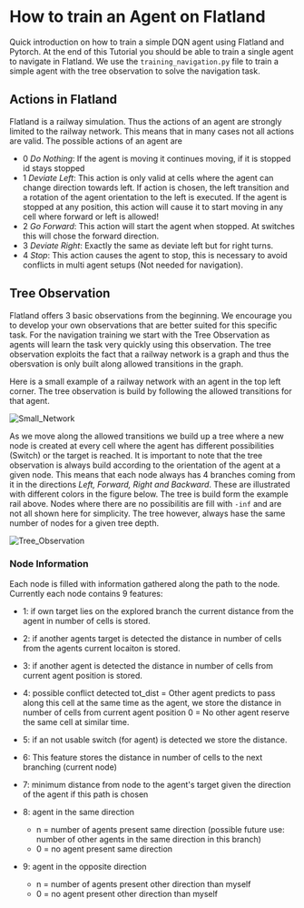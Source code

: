 # How to train an Agent on Flatland
Quick introduction on how to train a simple DQN agent using Flatland and Pytorch. At the end of this Tutorial you should be able to train a single agent to navigate in Flatland.
We use the `training_navigation.py` file to train a simple agent with the tree observation to solve the navigation task.

## Actions in Flatland
Flatland is a railway simulation. Thus the actions of an agent are strongly limited to the railway network. This means that in many cases not all actions are valid.
The possible actions of an agent are

- 0 *Do Nothing*:  If the agent is moving it continues moving, if it is stopped id stays stopped
- 1 *Deviate Left*: This action is only valid at cells where the agent can change direction towards left. If action is chosen, the left transition and a rotation of the agent orientation to the left is executed. If the agent is stopped at any position, this action will cause it to start moving in any cell where forward or left is allowed!
- 2 *Go Forward*: This action will start the agent when stopped. At switches this will chose the forward direction.
- 3 *Deviate Right*: Exactly the same as deviate left but for right turns.
- 4 *Stop*: This action causes the agent to stop, this is necessary to avoid conflicts in multi agent setups (Not needed for navigation).

## Tree Observation
Flatland offers 3 basic observations from the beginning. We encourage you to develop your own observations that are better suited for this specific task.
For the navigation training we start with the Tree Observation as agents will learn the task very quickly using this observation.
The tree observation exploits the fact that a railway network is a graph and thus the obersvation is only built along allowed transitions in the graph.

Here is a small example of a railway network with an agent in the top left corner. The tree observation is build by following the allowed transitions for that agent.

![Small_Network](https://i.imgur.com/utqMx08.png)

As we move along the allowed transitions we build up a tree where a new node is created at every cell where the agent has different possibilities (Switch) or the target is reached. It is important to note that the tree observation is always build according to the orientation of the agent at a given node. This means that each node always has 4 branches coming from it in the directions *Left, Forward, Right and Backward*. These are illustrated with different colors in the figure below. The tree is build form the example rail above. Nodes where there are no possibilitis are fill with `-inf` and are not all shown here for simplicity. The tree however, always hase the same number of nodes for a given tree depth.

![Tree_Observation](https://i.imgur.com/VsUQOQz.png)

### Node Information
Each node is filled with information gathered along the path to the node. Currently each node contains 9 features:

- 1: if own target lies on the explored branch the current distance from the agent in number of cells is stored.

- 2: if another agents target is detected the distance in number of cells from the agents current locaiton is stored.

- 3: if another agent is detected the distance in number of cells from current agent position is stored.

- 4: possible conflict detected
    tot_dist = Other agent predicts to pass along this cell at the same time as the agent, we store the distance in number of cells from current agent position 0 = No other agent reserve the same cell at similar time.

- 5: if an not usable switch (for agent) is detected we store the distance.

- 6: This feature stores the distance in number of cells to the next branching  (current node)

- 7: minimum distance from node to the agent's target given the direction of the agent if this path is chosen

- 8: agent in the same direction
    - n = number of agents present same direction (possible future use: number of other agents in the same direction in this branch)
    - 0 = no agent present same direction

- 9: agent in the opposite direction
    - n = number of agents present other direction than myself
    - 0 = no agent present other direction than myself
